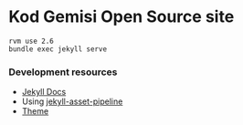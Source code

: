 # Kod Gemisi Open Source site

```
rvm use 2.6
bundle exec jekyll serve
```

### Development resources

* [Jekyll Docs](https://jekyllrb.com/docs/variables/)
* Using [jekyll-asset-pipeline](https://github.com/matthodan/jekyll-asset-pipeline)
* [Theme](https://wrappixel.com/demos/admin-templates/material-pro/material/icon-material.html)
